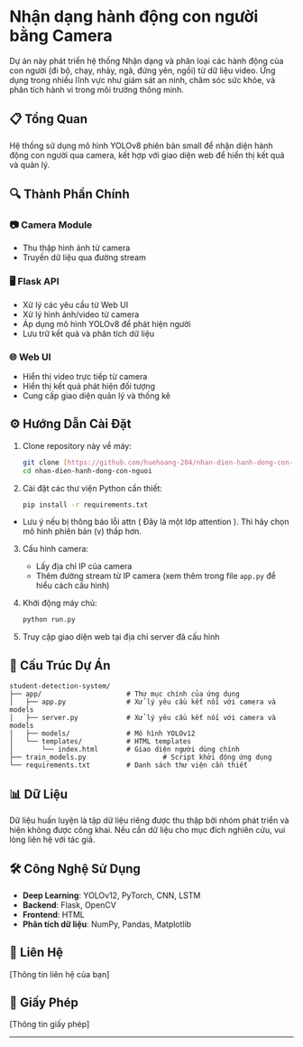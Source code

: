 # Nhận dạng hành động con người bằng Camera

Dự án này phát triển hệ thống Nhận dạng và phân loại các hành động của con người (đi bộ, chạy, nhảy, ngã, đứng yên, ngồi) từ dữ liệu video. 
Ứng dụng trong nhiều lĩnh vực như giám sát an ninh, chăm sóc sức khỏe, và phân tích hành vi trong môi trường thông minh.

## 📋 Tổng Quan

Hệ thống sử dụng mô hình YOLOv8 phiên bản small để nhận diện hành động con người qua camera, kết hợp với giao diện web để hiển thị kết quả và quản lý.

## 🔍 Thành Phần Chính

### 📷 Camera Module
- Thu thập hình ảnh từ camera
- Truyền dữ liệu qua đường stream

### 🖥️ Flask API
- Xử lý các yêu cầu từ Web UI
- Xử lý hình ảnh/video từ camera
- Áp dụng mô hình YOLOv8 để phát hiện người
- Lưu trữ kết quả và phân tích dữ liệu

### 🌐 Web UI
- Hiển thị video trực tiếp từ camera
- Hiển thị kết quả phát hiện đối tượng
- Cung cấp giao diện quản lý và thống kê

## ⚙️ Hướng Dẫn Cài Đặt

1. Clone repository này về máy:
   ```bash
   git clone [https://github.com/huehoang-204/nhan-dien-hanh-dong-con-nguoi.git]
   cd nhan-dien-hanh-dong-con-nguoi
   ```

2. Cài đặt các thư viện Python cần thiết:
   ```bash
   pip install -r requirements.txt
   ```

- Lưu ý nếu bị thông báo lỗi attn ( Đây là một lớp attention ). Thì hãy chọn mô hình phiên bản (v) thấp hơn.
3. Cấu hình camera:
   - Lấy địa chỉ IP của camera
   - Thêm đường stream từ IP camera (xem thêm trong file `app.py` để hiểu cách cấu hình)

4. Khởi động máy chủ:
   ```bash
   python run.py
   ```

5. Truy cập giao diện web tại địa chỉ server đã cấu hình

## 📁 Cấu Trúc Dự Án

```
student-detection-system/
├── app/                     # Thư mục chính của ứng dụng
│   ├── app.py               # Xử lý yêu cầu kết nối với camera và models
│   ├── server.py            # Xử lý yêu cầu kết nối với camera và models
│   ├── models/              # Mô hình YOLOv12
│   └── templates/           # HTML templates
│       └── index.html       # Giao diện người dùng chính
├── train_models.py                   # Script khởi động ứng dụng
└── requirements.txt         # Danh sách thư viện cần thiết
```

## 📊 Dữ Liệu

Dữ liệu huấn luyện là tập dữ liệu riêng được thu thập bởi nhóm phát triển và hiện không được công khai. Nếu cần dữ liệu cho mục đích nghiên cứu, vui lòng liên hệ với tác giả.

## 🛠️ Công Nghệ Sử Dụng

- **Deep Learning**: YOLOv12, PyTorch, CNN, LSTM
- **Backend**: Flask, OpenCV
- **Frontend**: HTML
- **Phân tích dữ liệu**: NumPy, Pandas, Matplotlib

## 📝 Liên Hệ

[Thông tin liên hệ của bạn]

## 📜 Giấy Phép

[Thông tin giấy phép]

---
